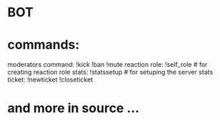 # BOT
# commands:


moderators command:
!kick
!ban
!mute
reaction role:
!self_role  # for creating reaction role
stats:
!statssetup # for setuping the server stats
ticket:
!newticket
!closeticket
# and more in source ...
